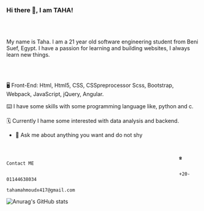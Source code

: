 

<br>


### Hi there 👋, I am TAHA!

<br>
<br>


My name is Taha. I am a 21 year old software engineering student from Beni Suef, Egypt. I have a passion for learning and building websites, I always learn new things.

<br>
<br>




🖥️ Front-End: Html, Html5, CSS, CSSpreprocessor Scss, Bootstrap, Webpack, JavaScript, jQuery, Angular.
<br>


⌨️ I have some skills with some programming language like, python and c.
<br>


🗓️ Currently I hame some interested with data analysis and backend.
<br>


- 💬 Ask me about anything you want and do not shy
<br>

                                                                   ☎️ Contact ME
                                                                  
                                                                   +20-01144638034
                                                               tahamahmoudx417@gmail.com


![Anurag's GitHub stats](https://github-readme-stats.vercel.app/api?username=taha-mahmoud37&count_private=true)




